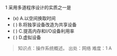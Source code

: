 1
采用多道程序设计的实质之一是
- (x) A.以空间换取时间 
- ( ) B.将独享设备改造为共享设备 
- ( ) C.提高内存和I/O设备利用率 
- ( ) D.虚拟设备

> 知识点：操作系统概述。
> 出处：网络
> 难度：1
> A
